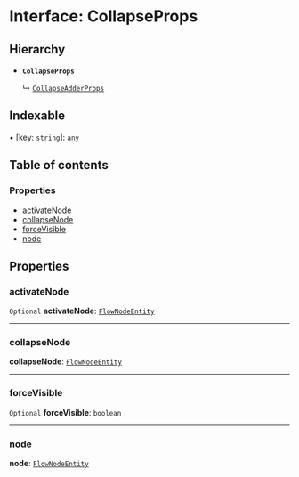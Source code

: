 # Interface: CollapseProps

## Hierarchy

* **`CollapseProps`**

  ↳ [`CollapseAdderProps`](/auto-docs/free-layout-editor/interfaces/CollapseAdderProps.md)

## Indexable

▪ \[key: `string`]: `any`

## Table of contents

### Properties

* [activateNode](/auto-docs/free-layout-editor/interfaces/CollapseProps.md#activatenode)
* [collapseNode](/auto-docs/free-layout-editor/interfaces/CollapseProps.md#collapsenode)
* [forceVisible](/auto-docs/free-layout-editor/interfaces/CollapseProps.md#forcevisible)
* [node](/auto-docs/free-layout-editor/interfaces/CollapseProps.md#node)

## Properties

### activateNode

`Optional` **activateNode**: [`FlowNodeEntity`](/auto-docs/free-layout-editor/classes/FlowNodeEntity-1.md)

***

### collapseNode

**collapseNode**: [`FlowNodeEntity`](/auto-docs/free-layout-editor/classes/FlowNodeEntity-1.md)

***

### forceVisible

`Optional` **forceVisible**: `boolean`

***

### node

**node**: [`FlowNodeEntity`](/auto-docs/free-layout-editor/classes/FlowNodeEntity-1.md)
